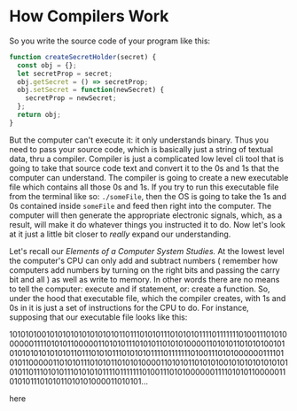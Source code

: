 # How Compilers Work

So you write the source code of your program like this:

```js
function createSecretHolder(secret) {
  const obj = {};
  let secretProp = secret;
  obj.getSecret = () => secretProp;
  obj.setSecret = function(newSecret) {
    secretProp = newSecret;
  };
  return obj;
}
```

But the computer can't execute it: it only understands binary. Thus you need to pass your source code, which is basically
just a string of textual data, thru a compiler. Compiler is just a complicated low level cli tool that is going to take
that source code text and convert it to the 0s and 1s that the computer can understand. The compiler is going to create
a new executable file which contains all those 0s and 1s. If you try to run this executable file from the terminal
like so: `./someFile`, then the OS is going to take the 1s and 0s contained inside `someFile` and feed then right
into the computer. The computer will then generate the appropriate electronic signals, which, as a result, will make
it do whatever things you instructed it to do. Now let's look at it just a little bit closer to _really_ expand
our understanding.

Let's recall our _Elements of a Computer System Studies._ At the lowest level the computer's CPU can only add
and subtract numbers ( remember how computers add numbers by turning on the right bits and passing the carry
bit and all ) as well as write to memory. In other words there are no means to tell the computer: execute and if
statement, or: create a function. So, under the hood that executable file, which the compiler creates, with 1s and 0s
in it is just a set of instructions for the CPU to do. For instance, supposing that our executable file looks like this:

101010100101010101010101010110111010101110101010111101111111010011101010000001111010101100000110101011101010110101010000110101011010101001010101010101010101101110101011101010101111011111110100111010100000011110101011000001101010111010101101010100001101010110101010010101010101010101011011101010111010101011110111111101001110101000000111101010110000011010101110101011010101000011010101...

here
